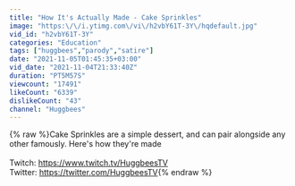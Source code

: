 ```yaml
---
title: "How It's Actually Made - Cake Sprinkles"
image: "https:\/\/i.ytimg.com\/vi\/h2vbY61T-3Y\/hqdefault.jpg"
vid_id: "h2vbY61T-3Y"
categories: "Education"
tags: ["huggbees","parody","satire"]
date: "2021-11-05T01:45:35+03:00"
vid_date: "2021-11-04T21:33:40Z"
duration: "PT5M57S"
viewcount: "17491"
likeCount: "6339"
dislikeCount: "43"
channel: "Huggbees"
---
```

{% raw %}Cake Sprinkles are a simple dessert, and can pair alongside any other famously. Here's how they're made<br /><br />Twitch: <a rel="nofollow" target="blank" href="https://www.twitch.tv/HuggbeesTV">https://www.twitch.tv/HuggbeesTV</a><br />Twitter: <a rel="nofollow" target="blank" href="https://twitter.com/HuggbeesTV">https://twitter.com/HuggbeesTV</a>{% endraw %}
